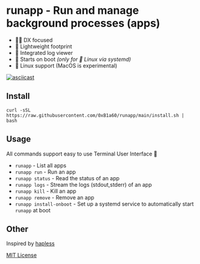 # runapp - Run and manage background processes (apps)

* 🧑‍🔧 DX focused
* 🌱 Lightweight footprint
* 📄 Integrated log viewer
* 🔌 Starts on boot _(only for 🐧 Linux via systemd)_
* 🐧 Linux support (MacOS is experimental)

[![asciicast](https://asciinema.org/a/se9dTCtVJJ0hyXkclU7kFSY5C.svg)](https://asciinema.org/a/se9dTCtVJJ0hyXkclU7kFSY5C?speed=2)

## Install
```shell
curl -sSL https://raw.githubusercontent.com/0xB1a60/runapp/main/install.sh | bash
```

## Usage
All commands support easy to use Terminal User Interface 🧙

* `runapp` - List all apps
* `runapp run` - Run an app
* `runapp status` - Read the status of an app
* `runapp logs` - Stream the logs (stdout,stderr) of an app
* `runapp kill` - Kill an app
* `runapp remove` - Remove an app
* `runapp install-onboot` - Set up a systemd service to automatically start `runapp` at boot

## Other
Inspired by [hapless](https://github.com/bmwant/hapless)

[MIT License](https://raw.githubusercontent.com/0xB1a60/runapp/main/LICENSE)
